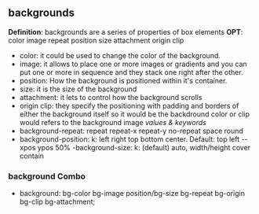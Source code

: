 ## backgrounds 
**Definition**: backgrounds are a series of properties of box elements
**OPT**: color image repeat position size attachment origin clip
- color: it could be used to change the color of the background.
- image: it allows to place one or more images or gradients and you can put one or more in sequence and they stack one right after the other.
- position: How the background is positioned within it's container.
- size: it is the size of the background
- attachment: it lets to control how the background scrolls
- origin clip: they specify the positioning with padding and borders of either the background itself so it would be the backdround color or clip would refers to the background image
*values & keywords*
- background-repeat: repeat repeat-x repeat-y no-repeat space round
- background-position: k: left right top bottom center. Default: top left
-- xpos ypos 50%
-background-size: k: (default) auto, width/height cover contain
### background Combo
- background: bg-color bg-image position/bg-size bg-repeat bg-origin bg-clip bg-attachment;